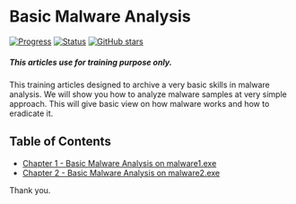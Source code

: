 # Basic Malware Analysis
[![Progress](https://img.shields.io/badge/Progress-60%25-orange.svg)]()
[![Status](https://img.shields.io/badge/Status-Incomplete-orange.svg)]()
[![GitHub stars](https://img.shields.io/github/stars/badges/shields.svg?style=social&label=Star&maxAge=100)]()
##### This articles use for training purpose only.
This training articles designed to archive a very basic skills in malware analysis. We will show you how to analyze malware samples at very simple approach. This will give basic view on how malware works and how to eradicate it.

## Table of Contents
- [Chapter 1 - Basic Malware Analysis on malware1.exe](https://github.com/alternat0r/training-basic-malware-analysis/tree/master/Chapter-1)
- [Chapter 2 - Basic Malware Analysis on malware2.exe](#preparation)

Thank you.
